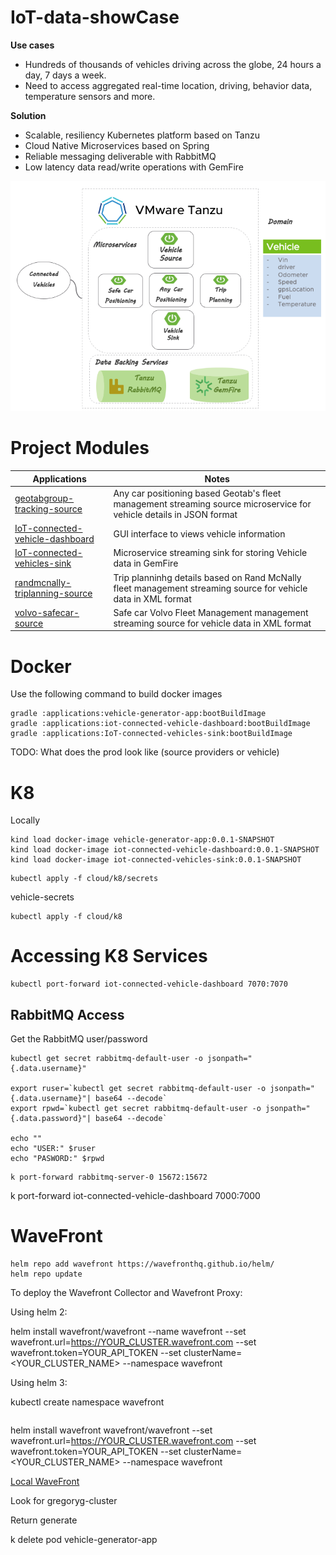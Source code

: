 # IoT-data-showCase


**Use cases**

- Hundreds of thousands of vehicles driving across the globe, 24 hours a day, 7 days a week.
- Need to access aggregated real-time location, driving, behavior data, temperature sensors and more.

**Solution**

- Scalable, resiliency Kubernetes platform based on Tanzu
- Cloud Native Microservices based on Spring
- Reliable messaging deliverable with RabbitMQ
- Low latency data read/write operations with GemFire


![img.png](docs/images/overview.png)

# Project Modules


Applications                                                                        |    Notes
-------------------------------------------------------------------------           |    ----------------------
[geotabgroup-tracking-source](applications/geotabgroup-tracking-source)             |    Any car positioning based Geotab's fleet management streaming source microservice for vehicle details in JSON format
[IoT-connected-vehicle-dashboard](applications/IoT-connected-vehicle-dashboard)     |    GUI interface to views vehicle information
[IoT-connected-vehicles-sink](applications/IoT-connected-vehicles-sink)             |    Microservice streaming sink for storing Vehicle data in GemFire
[randmcnally-triplanning-source](applications/randmcnally-triplanning-source)       |    Trip planninhg details based on Rand McNally fleet management streaming source for vehicle data in XML format
[volvo-safecar-source](applications/volvo-safecar-source)                           |    Safe car Volvo Fleet Management management streaming source for vehicle data in XML format


# Docker

Use the following command to build docker images

```shell script
gradle :applications:vehicle-generator-app:bootBuildImage
gradle :applications:iot-connected-vehicle-dashboard:bootBuildImage
gradle :applications:IoT-connected-vehicles-sink:bootBuildImage

```

TODO: What does the prod look like (source providers or vehicle)


# K8 

Locally

```shell script
kind load docker-image vehicle-generator-app:0.0.1-SNAPSHOT
kind load docker-image iot-connected-vehicle-dashboard:0.0.1-SNAPSHOT
kind load docker-image iot-connected-vehicles-sink:0.0.1-SNAPSHOT
```

```shell script
kubectl apply -f cloud/k8/secrets
```

vehicle-secrets

```shell script
kubectl apply -f cloud/k8
```



# Accessing K8 Services

```shell
kubectl port-forward iot-connected-vehicle-dashboard 7070:7070
```


## RabbitMQ Access 
Get the RabbitMQ user/password
```shell script
kubectl get secret rabbitmq-default-user -o jsonpath="{.data.username}"

export ruser=`kubectl get secret rabbitmq-default-user -o jsonpath="{.data.username}"| base64 --decode`
export rpwd=`kubectl get secret rabbitmq-default-user -o jsonpath="{.data.password}"| base64 --decode`

echo ""
echo "USER:" $ruser
echo "PASWORD:" $rpwd
```


```shell script
k port-forward rabbitmq-server-0 15672:15672
```


k port-forward iot-connected-vehicle-dashboard 7000:7000


# WaveFront

```shell script
helm repo add wavefront https://wavefronthq.github.io/helm/
helm repo update
```

To deploy the Wavefront Collector and Wavefront Proxy:

Using helm 2:

helm install wavefront/wavefront --name wavefront --set wavefront.url=https://YOUR_CLUSTER.wavefront.com --set wavefront.token=YOUR_API_TOKEN --set clusterName=<YOUR_CLUSTER_NAME> --namespace wavefront

Using helm 3:

kubectl create namespace wavefront

```shell script

```
helm install wavefront wavefront/wavefront --set wavefront.url=https://YOUR_CLUSTER.wavefront.com --set wavefront.token=YOUR_API_TOKEN --set clusterName=<YOUR_CLUSTER_NAME> --namespace wavefront


[Local WaveFront](https://vmware.wavefront.com/dashboards/integration-kubernetes-clusters#_v01(g:(d:7200,ls:!t,s:1617894218,w:'2h'),p:(cluster_name:(v:gregoryg-cluster))))

Look for gregoryg-cluster



Return generate 

k delete pod vehicle-generator-app
